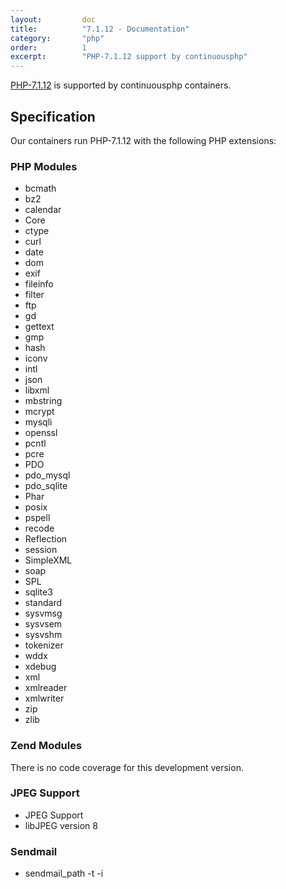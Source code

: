 ```yaml
---
layout:         doc
title:          "7.1.12 - Documentation"
category:       "php"
order:          1
excerpt:        "PHP-7.1.12 support by continuousphp"
---
```


[PHP-7.1.12](http://www.php.net) is supported by continuousphp containers.

## Specification

Our containers run PHP-7.1.12 with the following PHP extensions:

### PHP Modules

* bcmath
* bz2
* calendar
* Core
* ctype
* curl
* date
* dom
* exif
* fileinfo
* filter
* ftp
* gd
* gettext
* gmp
* hash
* iconv
* intl
* json
* libxml
* mbstring
* mcrypt
* mysqli
* openssl
* pcntl
* pcre
* PDO
* pdo_mysql
* pdo_sqlite
* Phar
* posix
* pspell
* recode
* Reflection
* session
* SimpleXML
* soap
* SPL
* sqlite3
* standard
* sysvmsg
* sysvsem
* sysvshm
* tokenizer
* wddx
* xdebug
* xml
* xmlreader
* xmlwriter
* zip
* zlib

### Zend Modules

There is no code coverage for this development version.

### JPEG Support

* JPEG Support
* libJPEG version 8

### Sendmail

* sendmail_path -t -i
